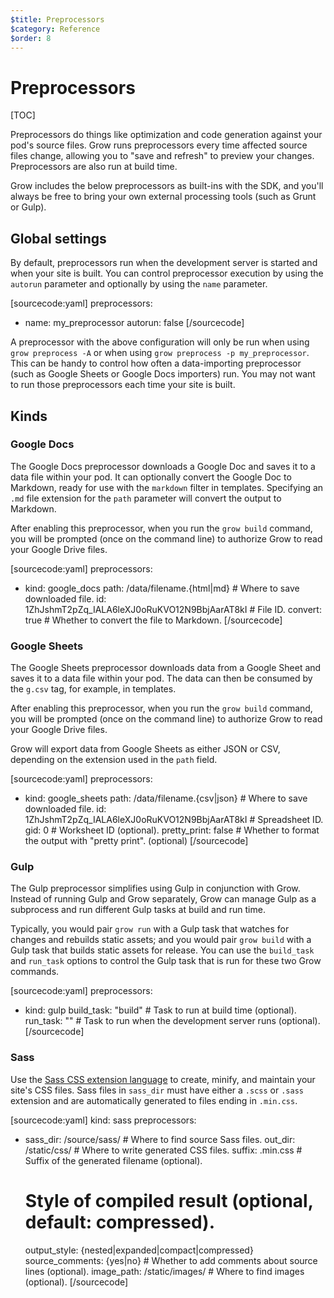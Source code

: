 ```yaml
---
$title: Preprocessors
$category: Reference
$order: 8
---
```

# Preprocessors

[TOC]

Preprocessors do things like optimization and code generation against your pod's source files. Grow runs preprocessors every time affected source files change, allowing you to "save and refresh" to preview your changes. Preprocessors are also run at build time.

Grow includes the below preprocessors as built-ins with the SDK, and you'll always be free to bring your own external processing tools (such as Grunt or Gulp).

## Global settings

By default, preprocessors run when the development server is started and when your site is built. You can control preprocessor execution by using the `autorun` parameter and optionally by using the `name` parameter.

[sourcecode:yaml]
preprocessors:
- name: my_preprocessor
  autorun: false
[/sourcecode]

A preprocessor with the above configuration will only be run when using `grow preprocess -A` or when using `grow preprocess -p my_preprocessor`. This can be handy to control how often a data-importing preprocessor (such as Google Sheets or Google Docs importers) run. You may not want to run those preprocessors each time your site is built.

## Kinds

### Google Docs

The Google Docs preprocessor downloads a Google Doc and saves it to a data file within your pod. It can optionally convert the Google Doc to Markdown, ready for use with the `markdown` filter in templates. Specifying an `.md` file extension for the `path` parameter will convert the output to Markdown.

After enabling this preprocessor, when you run the `grow build` command, you will be prompted (once on the command line) to authorize Grow to read your Google Drive files.

[sourcecode:yaml]
preprocessors:
- kind: google_docs
  path: /data/filename.{html|md}                        # Where to save downloaded file.
  id: 1ZhJshmT2pZq_IALA6leXJ0oRuKVO12N9BbjAarAT8kI      # File ID.
  convert: true                                         # Whether to convert the file to Markdown.
[/sourcecode]

### Google Sheets

The Google Sheets preprocessor downloads data from a Google Sheet and saves it to a data file within your pod. The data can then be consumed by the `g.csv` tag, for example, in templates.

After enabling this preprocessor, when you run the `grow build` command, you will be prompted (once on the command line) to authorize Grow to read your Google Drive files.

Grow will export data from Google Sheets as either JSON or CSV, depending on the extension used in the `path` field.

[sourcecode:yaml]
preprocessors:
- kind: google_sheets
  path: /data/filename.{csv|json}                       # Where to save downloaded file.
  id: 1ZhJshmT2pZq_IALA6leXJ0oRuKVO12N9BbjAarAT8kI      # Spreadsheet ID.
  gid: 0                                                # Worksheet ID (optional).
  pretty_print: false                                   # Whether to format the output with "pretty print". (optional)
[/sourcecode]

### Gulp

The Gulp preprocessor simplifies using Gulp in conjunction with Grow. Instead of running Gulp and Grow separately, Grow can manage Gulp as a subprocess and run different Gulp tasks at build and run time.

Typically, you would pair `grow run` with a Gulp task that watches for changes and rebuilds static assets; and you would pair `grow build` with a Gulp task that builds static assets for release. You can use the `build_task` and `run_task` options to control the Gulp task that is run for these two Grow commands.

[sourcecode:yaml]
preprocessors:
- kind: gulp
  build_task: "build"             # Task to run at build time (optional).
  run_task: ""                    # Task to run when the development server runs (optional).
[/sourcecode]

### Sass

Use the [Sass CSS extension language](http://sass-lang.com/) to create, minify, and maintain your site's CSS files. Sass files in `sass_dir` must have either a `.scss` or `.sass` extension and are automatically generated to files ending in `.min.css`.

[sourcecode:yaml]
kind: sass
preprocessors:
- sass_dir: /source/sass/         # Where to find source Sass files.
  out_dir: /static/css/           # Where to write generated CSS files.
  suffix: .min.css                # Suffix of the generated filename (optional).
  # Style of compiled result (optional, default: compressed).
  output_style: {nested|expanded|compact|compressed}
  source_comments: {yes|no}       # Whether to add comments about source lines (optional).
  image_path: /static/images/     # Where to find images (optional).
[/sourcecode]
